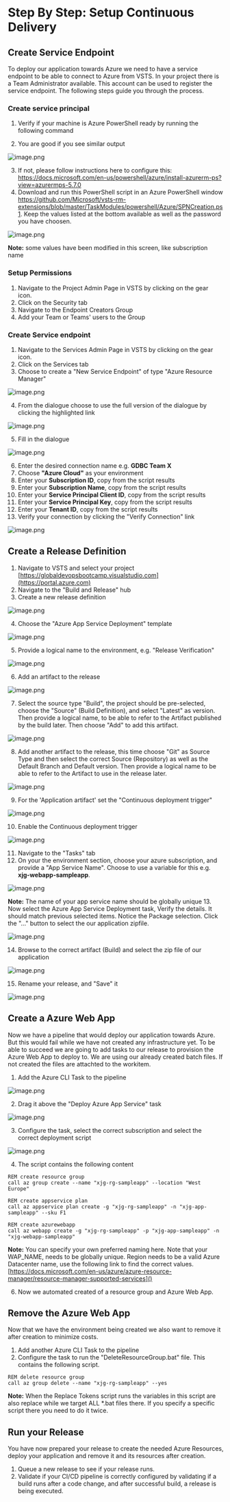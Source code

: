 # Step By Step: Setup Continuous Delivery #

## Create Service Endpoint ##
To deploy our application towards Azure we need to have a service endpoint to be able to connect to Azure from VSTS. 
In your project there is a Team Administrator available. This account can be used to register the service endpoint. The following steps guide you through the process. 

### Create service principal
1. Verify if your machine is Azure PowerShell ready by running the following command

1. You are good if you see similar output

![image.png](.attachments/image-c3c82b1f-38d5-4071-9930-2f0b4f0744c8.png)

3. If not, please follow instructions here to configure this: https://docs.microsoft.com/en-us/powershell/azure/install-azurerm-ps?view=azurermps-5.7.0
4. Download and run this PowerShell script in an Azure PowerShell window https://github.com/Microsoft/vsts-rm-extensions/blob/master/TaskModules/powershell/Azure/SPNCreation.ps1.
Keep the values listed at the bottom available as well as the password you have choosen.

![image.png](.attachments/image-303a048e-656e-4bc9-97ac-f6ba1dab83e8.png)

**Note:** some values have been modified in this screen, like subscription name

### Setup Permissions
1. Navigate to the Project Admin Page in VSTS by clicking on the gear icon.
2. Click on the Security tab
3. Navigate to the Endpoint Creators Group
4. Add your Team or Teams' users to the Group

### Create Service endpoint
1. Navigate to the Services Admin Page in VSTS by clicking on the gear icon.
2. Click on the Services tab
3. Choose to create a "New Service Endpoint" of type "Azure Resource Manager"

![image.png](.attachments/image-d2ada4a4-2448-4884-ad0c-d8fe6445622a.png)

4. From the dialogue choose to use the full version of the dialogue by clicking the highlighted link

![image.png](.attachments/image-b60e9c9f-686e-49c0-9757-e4ef8abc8297.png)

5. Fill in the dialogue

![image.png](.attachments/image-d502980a-4f2e-471b-a56f-a69ad75f4b22.png)

6. Enter the desired connection name e.g. **GDBC Team X**
7. Choose **"Azure Cloud"** as your environment
8. Enter your **Subscription ID**, copy from the script results
9. Enter your **Subscription Name**, copy from the script results
10. Enter your **Service Principal Client ID**, copy from the script results
11. Enter your **Service Principal Key**, copy from the script results
12. Enter your **Tenant ID**, copy from the script results
13. Verify your connection by clicking the "Verify Connection" link

![image.png](.attachments/image-9fe14e05-975c-4745-83cd-86bc2f5b560c.png)

## Create a Release Definition ##
1. Navigate to VSTS and select your project
[https://globaldevopsbootcamp.visualstudio.com](https://portal.azure.com)
2. Navigate to the "Build and Release" hub
3. Create a new release definition

![image.png](.attachments/image-9e654f5a-6d8e-42a5-970f-7f8781346e98.png)

4. Choose the "Azure App Service Deployment" template

![image.png](.attachments/image-9fbb0fa1-5543-479d-8608-8caa930ac5e7.png)

5. Provide a logical name to the environment, e.g. "Release Verification"

![image.png](.attachments/image-77546d6e-af41-4221-a388-39ec58604bc4.png)

6. Add an artifact to the release 

![image.png](.attachments/image-29ce8775-a6d7-4337-82db-7a771e111be4.png)

7. Select the source type "Build", the project should be pre-selected, choose the "Source" (Build Definition), and select "Latest" as version. Then provide a logical name, to be able to refer to the Artifact published by the build later. Then choose "Add" to add this artifact.

![image.png](.attachments/image-ed77cfff-0d86-46cd-ac00-6a831b61caab.png)

8. Add another artifact to the release, this time choose "Git" as Source Type and then select the correct Source (Repository) as well as the Default Branch and Default version. Then provide a logical name to be able to refer to the Artifact to use in the release later.

![image.png](.attachments/image-a933b847-39f5-44ce-8c22-a2d54aab3c8f.png)

9. For the 'Application artifact' set the "Continuous deployment trigger"

![image.png](.attachments/image-4bf0b716-cb5c-4395-8bfc-b0fa6bb14756.png)

10. Enable the Continuous deployment trigger

![image.png](.attachments/image-ce3fdbd4-a4f6-4b41-99b5-5edf710080f8.png)

11. Navigate to the "Tasks" tab
12. On your the environment section, choose your azure subscription, and provide a "App Service Name". Choose to use a variable for this e.g. **xjg-webapp-sampleapp**. 

![image.png](.attachments/image-c2e54a97-9dd7-4e62-9aa9-f9be78384589.png)

**Note:** The name of your app service name should be globally unique
13. Now select the Azure App Service Deployment task, Verify the details. It should match previous selected items. Notice the Package selection. Click the "..." button to select the our application zipfile. 

![image.png](.attachments/image-40eea1ce-7aed-46e0-8c19-2cddf834819c.png)

14. Browse to the correct artifact (Build) and select the zip file of our application

![image.png](.attachments/image-e7535476-97a5-4e77-bb10-67a1a4d4ab3e.png)

15. Rename your release, and "Save" it

![image.png](.attachments/image-9281cbcd-8b72-4d15-b393-771ea3c23761.png)

## Create a Azure Web App ##
Now we have a pipeline that would deploy our application towards Azure. But this would fail while we have not created any infrastructure yet. To be able to succeed we are going to add tasks  to our release to provision the Azure Web App to deploy to. We are using our already created batch files. If not created the files are attachted to the workitem.

1. Add the Azure CLI Task to the pipeline

![image.png](.attachments/image-b916e975-b61c-4638-b156-c17d918bf753.png)

2. Drag it above the "Deploy Azure App Service" task

![image.png](.attachments/image-abd19e81-7c0d-414e-b26e-43ff97958664.png)

3. Configure the task, select the correct subscription and select the correct deployment script

![image.png](.attachments/image-5be1e9d1-1fbd-44e0-8245-7eabe17cecbb.png)

4. The script contains the following content
```
REM create resource group
call az group create --name "xjg-rg-sampleapp" --location "West Europe"

REM create appservice plan
call az appservice plan create -g "xjg-rg-sampleapp" -n "xjg-app-sampleapp" --sku F1

REM create azurewebapp 
call az webapp create -g "xjg-rg-sampleapp" -p "xjg-app-sampleapp" -n "xjg-webapp-sampleapp"
```
**Note:** You can specify your own preferred naming here. Note that your WAP_NAME, needs to be globally unique. Region needs to be a valid Azure Datacenter name, use the following link to find the correct values.
[https://docs.microsoft.com/en-us/azure/azure-resource-manager/resource-manager-supported-services]()

6. Now we automated created of a resource group and Azure Web App.

## Remove the Azure Web App
Now that we have the environment being created we also want to remove it after creation to minimize costs.
1. Add another Azure CLI Task to the pipeline
1. Configure the task to run the "DeleteResourceGroup.bat" file. This contains the following script.
```
REM delete resource group
call az group delete --name "xjg-rg-sampleapp" --yes
```
**Note:** When the Replace Tokens script runs the variables in this script are also replace while we target ALL *.bat files there. If you specify a specific script there you need to do it twice.

## Run your Release ##
You have now prepared your release to create the needed Azure Resources, deploy your application and remove it and its resources after creation.
1. Queue a new release to see if your release runs.
1. Validate if your CI/CD pipeline is correctly configured by validating if a build runs after a code change, and after successful build, a release is being executed.
